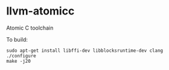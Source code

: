 # llvm-atomicc

Atomic C toolchain

To build:

    sudo apt-get install libffi-dev libblocksruntime-dev clang
    ./configure
    make -j20
